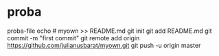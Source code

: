 # proba
proba-file
echo # myown >> README.md
git init
git add README.md
git commit -m "first commit"
git remote add origin https://github.com/julianusbarat/myown.git
git push -u origin master
